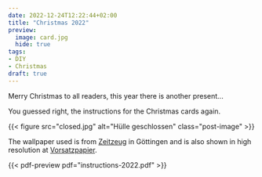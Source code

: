 ```yaml
---
date: 2022-12-24T12:22:44+02:00
title: "Christmas 2022"
preview:
  image: card.jpg
  hide: true
tags:
- DIY
- Christmas
draft: true
---
```


Merry Christmas to all readers, this year there is another present...
<!--more-->

You guessed right, the instructions for the Christmas cards again.

{{< figure src="closed.jpg" alt="Hülle geschlossen" class="post-image" >}}

The wallpaper used is from [Zeitzeug](http://zeitzeug.de/) in Göttingen and is also shown in high resolution at [Vorsatzpapier](https://vorsatzpapier.projektemacher.org/post/tapete-17/).

{{< pdf-preview pdf="instructions-2022.pdf" >}}
